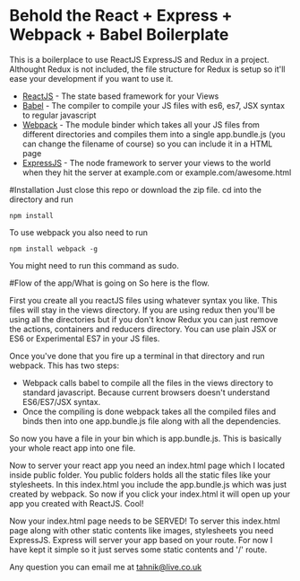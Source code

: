 # Behold the React + Express + Webpack + Babel Boilerplate

This is a boilerplace to use ReactJS ExpressJS and Redux in a project.
Althought Redux is not included, the file structure for Redux is setup so it'll ease your development if you want to use it.

- [ReactJS] - The state based framework for your Views
- [Babel] - The compiler to compile your JS files with es6, es7, JSX syntax to regular javascript
- [Webpack] - The module binder which takes all your JS files from different directories and compiles them into a single app.bundle.js (you can change the filename of course) so you can include it in a HTML page
- [ExpressJS] - The node framework to server your views to the world when they hit the server at example.com or example.com/awesome.html

#Installation
Just close this repo or download the zip file. cd into the directory and run

    npm install

To use webpack you also need to run

    npm install webpack -g

You might need to run this command as sudo.

#Flow of the app/What is going on
So here is the flow.

First you create all you reactJS files using whatever syntax you like. This files will stay in the views directory. If you are using redux then you'll be using all the directories but if you don't know Redux you can just remove the actions, containers and reducers directory. You can use plain JSX or ES6 or Experimental ES7 in your JS files.

Once you've done that you fire up a terminal in that directory and run webpack. This has two steps:

- Webpack calls babel to compile all the files in the views directory to standard javascript. Because current browsers doesn't understand ES6/ES7/JSX syntax.
- Once the compiling is done webpack takes all the compiled files and binds then into one app.bundle.js file along with all the dependencies.

So now you have a file in your bin which is app.bundle.js. This is basically your whole react app into one file.

Now to server your react app you need an index.html page which I located inside public folder. You public folders holds all the static files like your stylesheets. In this index.html you include the app.bundle.js which was just created by webpack. So now if you click your index.html it will open up your app you created with ReactJS. Cool!

Now your index.html page needs to be SERVED! To server this index.html page along with other static contents like images, stylesheets you need ExpressJS. Express will server your app based on your route. For now I have kept it simple so it just serves some static contents and '/' route.

Any question you can email me at tahnik@live.co.uk


[ReactJS]: <https://facebook.github.io/react/>
[Babel]: <https://babeljs.io/>
[Webpack]: <https://webpack.github.io/>
[ExpressJS]: <http://expressjs.com/>
